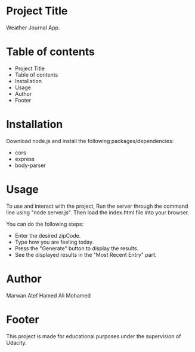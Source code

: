 # Project Title

Weather Journal App.

# Table of contents

- Project Title
- Table of contents
- Installation
- Usage
- Author
- Footer

# Installation

Download node.js and install the following packages/dependencies:
- cors
- express
- body-parser

# Usage

To use and interact with the project, Run the server through the command line using "node server.js". Then load the index.html file into your browser.

You can do the following steps:
- Enter the desired zipCode.
- Type how you are feeling today.
- Press the "Generate" button to display the results.
- See the displayed results in the "Most Recent Entry" part.

# Author

Marwan Atef Hamed Ali Mohamed

# Footer

This project is made for educational purposes under the supervision of Udacity.